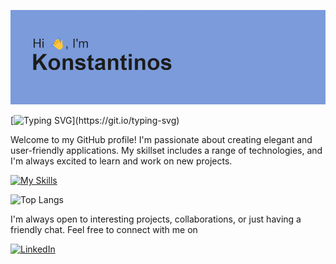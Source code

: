 ![Alt Text](https://github.com/konkazazis/konkazazis/blob/main/header.png)

[![Typing SVG](https://readme-typing-svg.demolab.com?font=Fira+Code&pause=1000&width=435&lines=I+am+a+Full+Stack+Developer!)](https://git.io/typing-svg)

Welcome to my GitHub profile! I'm passionate about creating elegant and user-friendly applications. My skillset includes a range of technologies, and I'm always excited to learn and work on new projects.

[![My Skills](https://skillicons.dev/icons?i=java,typescript,javascript,react,nodejs,postgres,flutter)](https://skillicons.dev)

![Top Langs](https://github-readme-stats.vercel.app/api/top-langs/?username=konkazazis&layout=compact)

I'm always open to interesting projects, collaborations, or just having a friendly chat. Feel free to connect with me on 
<br/>

[![LinkedIn](https://img.shields.io/badge/LinkedIn-0077B5?style=for-the-badge&logo=linkedin&logoColor=white)](https://www.linkedin.com/in/konstantinos-kazazis-32a470228/)

